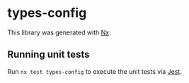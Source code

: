 # types-config

This library was generated with [Nx](https://nx.dev).

## Running unit tests

Run `nx test types-config` to execute the unit tests via
[Jest](https://jestjs.io).
